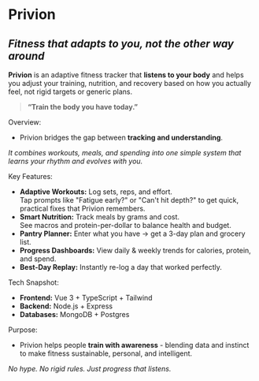 # Privion
## _Fitness that adapts to you, not the other way around_

**Privion** is an adaptive fitness tracker that **listens to your body** and helps you adjust your training, nutrition, and recovery based on how you actually feel, not rigid targets or generic plans.

> **“Train the body you have today.”**

Overview:  
- Privion bridges the gap between **tracking and understanding**.

_It combines workouts, meals, and spending into one simple system that learns your rhythm and evolves with you._

Key Features:  
- **Adaptive Workouts:** Log sets, reps, and effort.  
  Tap prompts like "Fatigue early?" or "Can't hit depth?" to get quick, practical fixes that Privion remembers.
- **Smart Nutrition:** Track meals by grams and cost.  
  See macros and protein-per-dollar to balance health and budget.  
- **Pantry Planner:** Enter what you have → get a 3-day plan and grocery list.  
- **Progress Dashboards:** View daily & weekly trends for calories, protein, and spend.  
- **Best-Day Replay:** Instantly re-log a day that worked perfectly.

Tech Snapshot:  
- **Frontend:** Vue 3 + TypeScript + Tailwind  
- **Backend:** Node.js + Express  
- **Databases:** MongoDB + Postgres  

Purpose:  
- Privion helps people **train with awareness** - blending data and instinct to make fitness sustainable, personal, and intelligent.

_No hype. No rigid rules. Just progress that listens._

